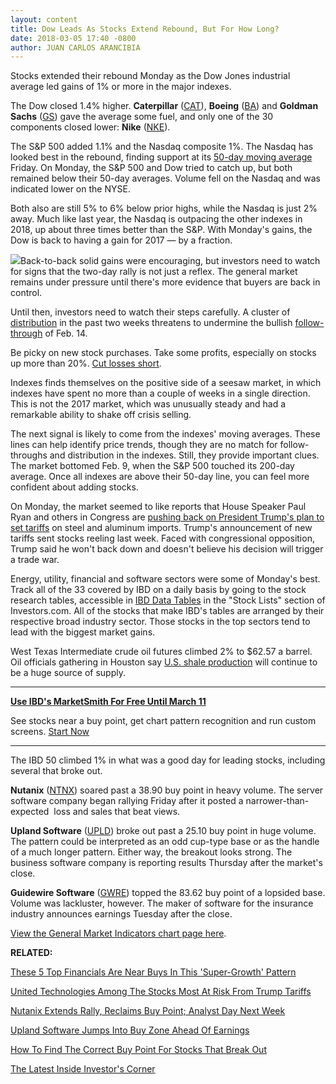 ```yaml
---
layout: content
title: Dow Leads As Stocks Extend Rebound, But For How Long?
date: 2018-03-05 17:40 -0800
author: JUAN CARLOS ARANCIBIA
---
```






Stocks extended their rebound Monday as the Dow Jones industrial average led gains of 1% or more in the major indexes.




 The Dow closed 1.4% higher. **Caterpillar** ([CAT](https://research.investors.com/quote.aspx?symbol=CAT)), **Boeing** ([BA](https://research.investors.com/quote.aspx?symbol=BA)) and **Goldman Sachs** ([GS](https://research.investors.com/quote.aspx?symbol=GS)) gave the average some fuel, and only one of the 30 components closed lower: **Nike** ([NKE](https://research.investors.com/quote.aspx?symbol=NKE)).


The S&P 500 added 1.1% and the Nasdaq composite 1%. The Nasdaq has looked best in the rebound, finding support at its [50-day moving average](http://www.investors.com/how-to-invest/investors-corner/50-day-moving-average/) Friday. On Monday, the S&P 500 and Dow tried to catch up, but both remained below their 50-day averages. Volume fell on the Nasdaq and was indicated lower on the NYSE.


Both also are still 5% to 6% below prior highs, while the Nasdaq is just 2% away. Much like last year, the Nasdaq is outpacing the other indexes in 2018, up about three times better than the S&P. With Monday's gains, the Dow is back to having a gain for 2017 — by a fraction.


![](https://www.investors.com/wp-content/uploads/2018/03/MP030518-230x300.jpg)Back-to-back solid gains were encouraging, but investors need to watch for signs that the two-day rally is not just a reflex. The general market remains under pressure until there's more evidence that buyers are back in control.


Until then, investors need to watch their steps carefully. A cluster of [distribution](http://www.investors.com/ibd-university/market-timing/market-tops/) in the past two weeks threatens to undermine the bullish [follow-through](http://www.investors.com/ibd-university/market-timing/market-bottoms/) of Feb. 14.


Be picky on new stock purchases. Take some profits, especially on stocks up more than 20%. [Cut losses short](https://www.investors.com/how-to-invest/investors-corner/still-the-no-1-rule-for-stock-investors-always-cut-your-losses-short/).


Indexes finds themselves on the positive side of a seesaw market, in which indexes have spent no more than a couple of weeks in a single direction. This is not the 2017 market, which was unusually steady and had a remarkable ability to shake off crisis selling.


The next signal is likely to come from the indexes' moving averages. These lines can help identify price trends, though they are no match for follow-throughs and distribution in the indexes. Still, they provide important clues. The market bottomed Feb. 9, when the S&P 500 touched its 200-day average. Once all indexes are above their 50-day line, you can feel more confident about adding stocks.


On Monday, the market seemed to like reports that House Speaker Paul Ryan and others in Congress are [pushing back on President Trump's plan to set tariffs](https://www.investors.com/news/could-congress-block-trump-steel-tariffs/) on steel and aluminum imports. Trump's announcement of new tariffs sent stocks reeling last week. Faced with congressional opposition, Trump said he won't back down and doesn't believe his decision will trigger a trade war.


Energy, utility, financial and software sectors were some of Monday's best. Track all of the 33 covered by IBD on a daily basis by going to the stock research tables, accessible in [IBD Data Tables](https://www.investors.com/ibd-data-tables/) in the "Stock Lists" section of Investors.com. All of the stocks that make IBD's tables are arranged by their respective broad industry sector. Those stocks in the top sectors tend to lead with the biggest market gains.


West Texas Intermediate crude oil futures climbed 2% to $62.57 a barrel. Oil officials gathering in Houston say [U.S. shale production](https://www.investors.com/news/opec-russia-may-be-trapped-by-flood-of-oil-from-u-s-shale-producers/) will continue to be a huge source of supply.




---


**[Use IBD's MarketSmith For Free Until March 11](https://shop.investors.com/offer/splashresponsive.aspx?id=MarketSmith_FreeAccess&src=A00332A&intcode=MSFreeAccess_2018_IComContent3)**  

See stocks near a buy point, get chart pattern recognition and run custom screens. [Start Now](https://shop.investors.com/offer/splashresponsive.aspx?id=MarketSmith_FreeAccess&src=A00332A&intcode=MSFreeAccess_2018_IComContent3)


---


The IBD 50 climbed 1% in what was a good day for leading stocks, including several that broke out.


**Nutanix** ([NTNX](https://research.investors.com/quote.aspx?symbol=NTNX)) soared past a 38.90 buy point in heavy volume. The server software company began rallying Friday after it posted a narrower-than-expected  loss and sales that beat views.



**Upland Software** ([UPLD](https://research.investors.com/quote.aspx?symbol=UPLD)) broke out past a 25.10 buy point in huge volume. The pattern could be interpreted as an odd cup-type base or as the handle of a much longer pattern. Either way, the breakout looks strong. The business software company is reporting results Thursday after the market's close.


**Guidewire Software** ([GWRE](https://research.investors.com/quote.aspx?symbol=GWRE)) topped the 83.62 buy point of a lopsided base. Volume was lackluster, however. The maker of software for the insurance industry announces earnings Tuesday after the close.


[View the General Market Indicators chart page here](https://www.investors.com/wp-content/uploads/2018/03/IBD0503152543GMI.pdf).


**RELATED:**


[These 5 Top Financials Are Near Buys In This 'Super-Growth' Pattern](https://www.investors.com/market-trend/stock-market-today/bank-of-america-visa-lead-5-top-financials-near-buys-in-this-super-growth-pattern-sp-500-dow-jones-futures/)


[United Technologies Among The Stocks Most At Risk From Trump Tariffs](https://www.investors.com/news/trump-tariffs-united-technologies-among-the-most-at-risk/)


[Nutanix Extends Rally, Reclaims Buy Point; Analyst Day Next Week](https://www.investors.com/news/technology/nutanix-extends-rally-reclaims-buy-point-analyst-day-next-week/)


[Upland Software Jumps Into Buy Zone Ahead Of Earnings](https://www.investors.com/news/technology/upland-software-jumps-into-buy-zone-ahead-of-earnings/)


[How To Find The Correct Buy Point For Stocks That Break Out](http://www.investors.com/how-to-invest/investors-corner/chart-reading-basics-how-a-buy-point-marks-a-time-of-opportunity/)


[The Latest Inside Investor's Corner](https://www.investors.com/category/how-to-invest/investors-corner/)





